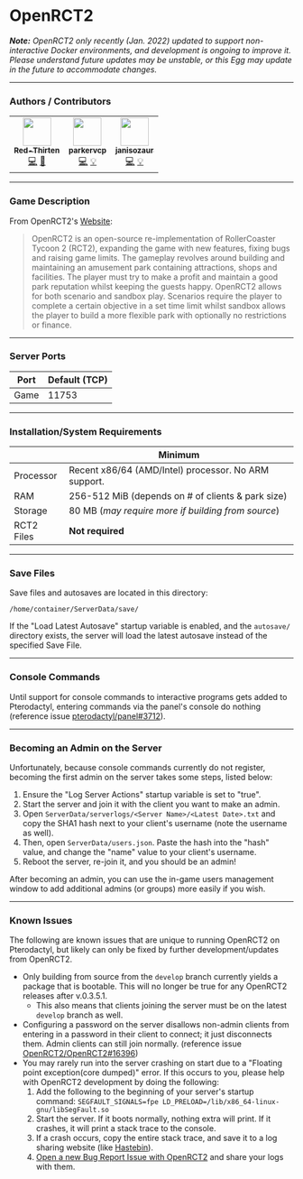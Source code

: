 # OpenRCT2
***Note:** OpenRCT2 only recently (Jan. 2022) updated to support non-interactive Docker environments, and development is ongoing to improve it. Please understand future updates may be unstable, or this Egg may update in the future to accommodate changes.*
___
### Authors / Contributors
<!-- prettier-ignore-start -->
<!-- markdownlint-disable -->
<table>
    <tr>
        <td align="center">
            <a href="https://github.com/lilkingjr1">
                <img src="https://avatars.githubusercontent.com/u/4533989" width="50px;" alt=""/><br /><sub><b>Red-Thirten</b></sub>
            </a>
            <br />
            <a href="https://github.com/parkervcp/eggs/commits?author=lilkingjr1" title="Codes">💻</a>
            <a href="https://github.com/parkervcp/eggs/commits?author=lilkingjr1" title="Maintains">🔨</a>
        </td>
        <td align="center">
            <a href="https://github.com/parkervcp">
                <img src="https://avatars.githubusercontent.com/u/1207679" width="50px;" alt=""/><br /><sub><b>parkervcp</b></sub>
            </a>
            <br />
            <a href="https://github.com/parkervcp/eggs/commits?author=parkervcp" title="Codes">💻</a>
            <a href="https://github.com/parkervcp/eggs/commits?author=parkervcp" title="Contributor">💡</a>
        </td>
        <td align="center">
            <a href="https://github.com/janisozaur">
                <img src="https://avatars.githubusercontent.com/u/550290" width="50px;" alt=""/><br /><sub><b>janisozaur</b></sub>
            </a>
            <br />
            <a href="https://github.com/OpenRCT2/OpenRCT2/commits?author=janisozaur" title="Codes">💻</a>
            <a href="https://github.com/OpenRCT2/OpenRCT2/commits?author=janisozaur" title="Contributor">💡</a>
        </td>
    </tr>
</table>
<!-- markdownlint-enable -->
<!-- prettier-ignore-end -->

___
### Game Description
From OpenRCT2's [Website](https://openrct2.io/):
> OpenRCT2 is an open-source re-implementation of RollerCoaster Tycoon 2 (RCT2), expanding the game with new features, fixing bugs and raising game limits. The gameplay revolves around building and maintaining an amusement park containing attractions, shops and facilities. The player must try to make a profit and maintain a good park reputation whilst keeping the guests happy. OpenRCT2 allows for both scenario and sandbox play. Scenarios require the player to complete a certain objective in a set time limit whilst sandbox allows the player to build a more flexible park with optionally no restrictions or finance.
___
### Server Ports
| Port | Default (TCP) |
|---------|---------|
| Game | 11753 |

___
### Installation/System Requirements

|  | Minimum |
|---------|---------|
| Processor | Recent x86/64 (AMD/Intel) processor. No ARM support. |
| RAM | 256-512 MiB (depends on # of clients & park size) |
| Storage | 80 MB (*may require more if building from source*) |
| RCT2 Files | **Not required** |

___
### Save Files
Save files and autosaves are located in this directory:
```
/home/container/ServerData/save/
```
If the "Load Latest Autosave" startup variable is enabled, and the `autosave/` directory exists, the server will load the latest autosave instead of the specified Save File.
___
### Console Commands
Until support for console commands to interactive programs gets added to Pterodactyl, entering commands via the panel's console do nothing (reference issue [pterodactyl/panel#3712](https://github.com/pterodactyl/panel/issues/3712)).
___
### Becoming an Admin on the Server
Unfortunately, because console commands currently do not register, becoming the first admin on the server takes some steps, listed below:
1. Ensure the "Log Server Actions" startup variable is set to "true".
2. Start the server and join it with the client you want to make an admin.
3. Open `ServerData/serverlogs/<Server Name>/<Latest Date>.txt` and copy the SHA1 hash next to your client's username (note the username as well).
4. Then, open `ServerData/users.json`. Paste the hash into the "hash" value, and change the "name" value to your client's username.
5. Reboot the server, re-join it, and you should be an admin!

After becoming an admin, you can use the in-game users management window to add additional admins (or groups) more easily if you wish.
___
### Known Issues
The following are known issues that are unique to running OpenRCT2 on Pterodactyl, but likely can only be fixed by further development/updates from OpenRCT2.
- Only building from source from the `develop` branch currently yields a package that is bootable. This will no longer be true for any OpenRCT2 releases after v.0.3.5.1.
    - This also means that clients joining the server must be on the latest `develop` branch as well.
- Configuring a password on the server disallows non-admin clients from entering in a password in their client to connect; it just disconnects them. Admin clients can still join normally. (reference issue [OpenRCT2/OpenRCT2#16396](https://github.com/OpenRCT2/OpenRCT2/issues/16396))
- You may rarely run into the server crashing on start due to a "Floating point exception(core dumped)" error. If this occurs to you, please help with OpenRCT2 development by doing the following:
	1. Add the following to the beginning of your server's startup command: `SEGFAULT_SIGNALS=fpe LD_PRELOAD=/lib/x86_64-linux-gnu/libSegFault.so `
	2. Start the server. If it boots normally, nothing extra will print. If it crashes, it will print a stack trace to the console.
	3. If a crash occurs, copy the entire stack trace, and save it to a log sharing website (like [Hastebin](https://www.hastebin.com)).
	4. [Open a new Bug Report Issue with OpenRCT2](https://github.com/OpenRCT2/OpenRCT2/issues/new?assignees=&labels=bug&template=bug_report.yaml) and share your logs with them.
